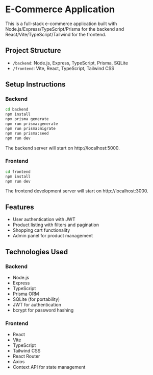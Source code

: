 # E-Commerce Application

This is a full-stack e-commerce application built with Node.js/Express/TypeScript/Prisma for the backend and React/Vite/TypeScript/Tailwind for the frontend.

## Project Structure

- `/backend`: Node.js, Express, TypeScript, Prisma, SQLite
- `/frontend`: Vite, React, TypeScript, Tailwind CSS

## Setup Instructions

### Backend

```bash
cd backend
npm install
npx prisma generate
npm run prisma:generate
npm run prisma:migrate
npm run prisma:seed
npm run dev
```

The backend server will start on http://localhost:5000.

### Frontend

```bash
cd frontend
npm install
npm run dev
```

The frontend development server will start on http://localhost:3000.

## Features

- User authentication with JWT
- Product listing with filters and pagination
- Shopping cart functionality
- Admin panel for product management

## Technologies Used

### Backend
- Node.js
- Express
- TypeScript
- Prisma ORM
- SQLite (for portability)
- JWT for authentication
- bcrypt for password hashing

### Frontend
- React
- Vite
- TypeScript
- Tailwind CSS
- React Router
- Axios
- Context API for state management